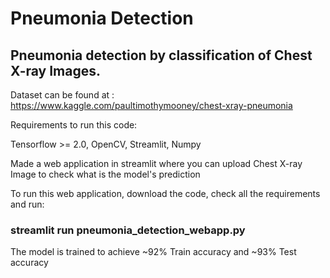 # Pneumonia Detection


## Pneumonia detection by classification of Chest X-ray Images.

Dataset can be found at : https://www.kaggle.com/paultimothymooney/chest-xray-pneumonia

Requirements to run this code: 

Tensorflow >= 2.0, OpenCV, Streamlit, Numpy

Made a web application in streamlit where you can upload Chest X-ray Image to check what is the model's prediction

To run this web application, download the code, check all the requirements and run:

### streamlit run pneumonia_detection_webapp.py

The model is trained to achieve ~92% Train accuracy and ~93% Test accuracy
